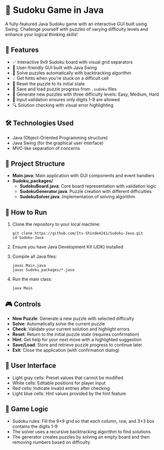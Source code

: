 # 🧩 Sudoku Game in Java

A fully-featured Java Sudoku game with an interactive GUI built using Swing. Challenge yourself with puzzles of varying difficulty levels and enhance your logical thinking skills!

## 🎯 Features

- ✅ Interactive 9x9 Sudoku board with visual grid separators
- 🎨 User-friendly GUI built with Java Swing
- 🧠 Solve puzzles automatically with backtracking algorithm
- 💡 Get hints when you're stuck on a difficult cell
- 🔄 Reset the puzzle to its initial state
- 💾 Save and load puzzle progress from `.sudoku` files
- 🎲 Generate new puzzles with three difficulty levels: Easy, Medium, Hard
- 🚫 Input validation ensures only digits 1-9 are allowed
- 🔍 Solution checking with visual error highlighting

## 🛠️ Technologies Used

- Java (Object-Oriented Programming structure)
- Java Swing (for the graphical user interface)
- MVC-like separation of concerns

## 📁 Project Structure

- **Main.java**: Main application with GUI components and event handlers
- **Sudoku_packages/**
  - **SudokuBoard.java**: Core board representation with validation logic
  - **SudokuGenerator.java**: Puzzle creation with different difficulties
  - **SudokuSolver.java**: Implementation of solving algorithm

## 🚀 How to Run

1. Clone the repository to your local machine:
   ```
   git clone https://github.com/Its-Shinde4241/Sudoku-Java.git
   cd Sudoku-Java
   ```

2. Ensure you have Java Development Kit (JDK) installed

3. Compile all Java files:
   ```
   javac Main.java
   javac Sudoku_packages/*.java
   ```

4. Run the main class:
   ```
   java Main
   ```

## 🎮 Controls

- **New Puzzle**: Generate a new puzzle with selected difficulty
- **Solve**: Automatically solve the current puzzle
- **Check**: Validate your current solution and highlight errors
- **Reset**: Return to the initial puzzle state (requires confirmation)
- **Hint**: Get help for your next move with a highlighted suggestion
- **Save/Load**: Store and retrieve puzzle progress to continue later
- **Exit**: Close the application (with confirmation dialog)

## 📱 User Interface

- Light gray cells: Preset values that cannot be modified
- White cells: Editable positions for player input
- Red cells: Indicate invalid entries after checking
- Light blue cells: Hint values provided by the hint feature

## 🧠 Game Logic

- Sudoku rules: Fill the 9×9 grid so that each column, row, and 3×3 box contains the digits 1-9
- The solver uses a recursive backtracking algorithm to find solutions
- The generator creates puzzles by solving an empty board and then removing numbers based on difficulty
